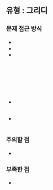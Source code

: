 ## 유형 : 그리디
[]()

### 문제 접근 방식
  - 
  - 
  - 
<br></br>
  - 
``` Java

```

  - 
``` Java

```

- 
``` Java

```

### 주의할 점
  - 

### 부족한 점
  - 
